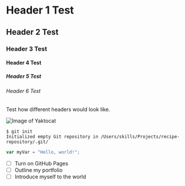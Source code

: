 # Header 1 Test
## Header 2 Test
### Header 3 Test
#### Header 4 Test
##### Header 5 Test
###### Header 6 Test
Test how different headers would look like.

![Image of Yaktocat](https://octodex.github.com/images/yaktocat.png)

```
$ git init
Initialized empty Git repository in /Users/skills/Projects/recipe-repository/.git/
```

``` javascript
var myVar = "Hello, world!";
```
- [ ] Turn on GitHub Pages
- [ ] Outline my portfolio
- [ ] Introduce myself to the world
